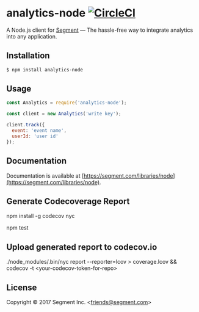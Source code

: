 # analytics-node [![CircleCI](https://circleci.com/gh/segmentio/analytics-node.svg?style=svg&circle-token=68654e8cd0fcd16b1f3ae9943a1d8e20e36ae6c5)](https://circleci.com/gh/segmentio/analytics-node)

A Node.js client for [Segment](https://segment.com) — The hassle-free way to integrate analytics into any application.


## Installation

```bash
$ npm install analytics-node
```


## Usage

```js
const Analytics = require('analytics-node');

const client = new Analytics('write key');

client.track({
  event: 'event name',
  userId: 'user id'
});
```


## Documentation

Documentation is available at [https://segment.com/libraries/node](https://segment.com/libraries/node).

## Generate Codecoverage Report

npm install -g codecov nyc

npm test

## Upload generated report to codecov.io

./node_modules/.bin/nyc report --reporter=lcov > coverage.lcov && codecov -t \<your-codecov-token-for-repo\>

## License

Copyright &copy; 2017 Segment Inc. \<friends@segment.com\>
